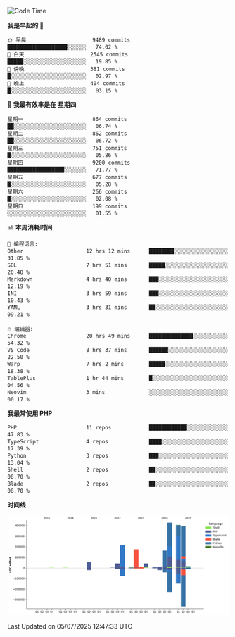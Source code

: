 <!--START_SECTION:waka-->
![Code Time](http://img.shields.io/badge/Code%20Time-3%2C778%20hrs%209%20mins-blue)

**我是早起的 🐤** 

```text
🌞 早晨                     9489 commits        ███████████████████░░░░░░   74.02 % 
🌆 白天                     2545 commits        █████░░░░░░░░░░░░░░░░░░░░   19.85 % 
🌃 傍晚                     381 commits         █░░░░░░░░░░░░░░░░░░░░░░░░   02.97 % 
🌙 晚上                     404 commits         █░░░░░░░░░░░░░░░░░░░░░░░░   03.15 % 
```
📅 **我最有效率是在 星期四** 

```text
星期一                      864 commits         ██░░░░░░░░░░░░░░░░░░░░░░░   06.74 % 
星期二                      862 commits         ██░░░░░░░░░░░░░░░░░░░░░░░   06.72 % 
星期三                      751 commits         █░░░░░░░░░░░░░░░░░░░░░░░░   05.86 % 
星期四                      9200 commits        ██████████████████░░░░░░░   71.77 % 
星期五                      677 commits         █░░░░░░░░░░░░░░░░░░░░░░░░   05.28 % 
星期六                      266 commits         █░░░░░░░░░░░░░░░░░░░░░░░░   02.08 % 
星期日                      199 commits         ░░░░░░░░░░░░░░░░░░░░░░░░░   01.55 % 
```


📊 **本周消耗时间** 

```text
💬 编程语言: 
Other                    12 hrs 12 mins      ████████░░░░░░░░░░░░░░░░░   31.85 % 
SQL                      7 hrs 51 mins       █████░░░░░░░░░░░░░░░░░░░░   20.48 % 
Markdown                 4 hrs 40 mins       ███░░░░░░░░░░░░░░░░░░░░░░   12.19 % 
INI                      3 hrs 59 mins       ███░░░░░░░░░░░░░░░░░░░░░░   10.43 % 
YAML                     3 hrs 31 mins       ██░░░░░░░░░░░░░░░░░░░░░░░   09.21 % 

🔥 编辑器: 
Chrome                   20 hrs 49 mins      ██████████████░░░░░░░░░░░   54.32 % 
VS Code                  8 hrs 37 mins       ██████░░░░░░░░░░░░░░░░░░░   22.50 % 
Warp                     7 hrs 2 mins        █████░░░░░░░░░░░░░░░░░░░░   18.38 % 
TablePlus                1 hr 44 mins        █░░░░░░░░░░░░░░░░░░░░░░░░   04.56 % 
Neovim                   3 mins              ░░░░░░░░░░░░░░░░░░░░░░░░░   00.17 % 
```

**我最常使用 PHP** 

```text
PHP                      11 repos            ████████████░░░░░░░░░░░░░   47.83 % 
TypeScript               4 repos             ████░░░░░░░░░░░░░░░░░░░░░   17.39 % 
Python                   3 repos             ███░░░░░░░░░░░░░░░░░░░░░░   13.04 % 
Shell                    2 repos             ██░░░░░░░░░░░░░░░░░░░░░░░   08.70 % 
Blade                    2 repos             ██░░░░░░░░░░░░░░░░░░░░░░░   08.70 % 
```



**时间线**

![Lines of Code chart](https://raw.githubusercontent.com/abrahamgreyson/abrahamgreyson/main/assets/bar_graph.png)


 Last Updated on 05/07/2025 12:47:33 UTC
<!--END_SECTION:waka-->
